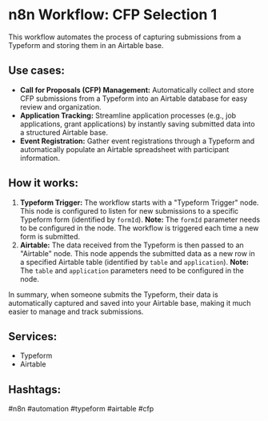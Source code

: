 # n8n Workflow: CFP Selection 1

This workflow automates the process of capturing submissions from a Typeform and storing them in an Airtable base.

## Use cases:

*   **Call for Proposals (CFP) Management:** Automatically collect and store CFP submissions from a Typeform into an Airtable database for easy review and organization.
*   **Application Tracking:** Streamline application processes (e.g., job applications, grant applications) by instantly saving submitted data into a structured Airtable base.
*   **Event Registration:** Gather event registrations through a Typeform and automatically populate an Airtable spreadsheet with participant information.

## How it works:

1.  **Typeform Trigger:** The workflow starts with a "Typeform Trigger" node. This node is configured to listen for new submissions to a specific Typeform form (identified by `formId`).  **Note:** The `formId` parameter needs to be configured in the node. The workflow is triggered each time a new form is submitted.
2.  **Airtable:** The data received from the Typeform is then passed to an "Airtable" node. This node appends the submitted data as a new row in a specified Airtable table (identified by `table` and `application`). **Note:** The `table` and `application` parameters need to be configured in the node.

In summary, when someone submits the Typeform, their data is automatically captured and saved into your Airtable base, making it much easier to manage and track submissions.

## Services:

*   Typeform
*   Airtable

## Hashtags:

#n8n #automation #typeform #airtable #cfp
